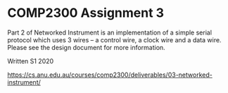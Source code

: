 # COMP2300 Assignment 3

Part 2 of Networked Instrument is an implementation of a simple serial protocol which uses 3 wires – a control wire, a clock wire and a data wire. Please see the design document for more information. 

Written S1 2020

<https://cs.anu.edu.au/courses/comp2300/deliverables/03-networked-instrument/>
